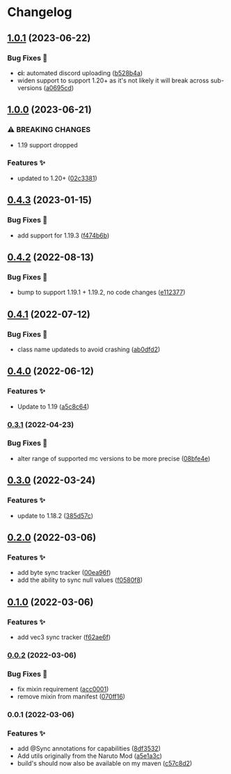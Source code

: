 # Changelog

## [1.0.1](https://github.com/sekwah41/SekCLib/compare/v1.0.0...v1.0.1) (2023-06-22)


### Bug Fixes 🐛

* **ci:** automated discord uploading ([b528b4a](https://github.com/sekwah41/SekCLib/commit/b528b4a260765f618e7ab184b5e5fc0740984d13))
* widen support to support 1.20+ as it's not likely it will break across sub-versions ([a0695cd](https://github.com/sekwah41/SekCLib/commit/a0695cdb6077c9aa16c4f88c491f1c2c71953c8b))

## [1.0.0](https://github.com/sekwah41/SekCLib/compare/v0.4.3...v1.0.0) (2023-06-21)


### ⚠ BREAKING CHANGES

* 1.19 support dropped

### Features ✨

* updated to 1.20+ ([02c3381](https://github.com/sekwah41/SekCLib/commit/02c3381c09d736bd2a3b56d4f95f8a263c8bb647))

## [0.4.3](https://github.com/sekwah41/SekCLib/compare/v0.4.2...v0.4.3) (2023-01-15)


### Bug Fixes 🐛

* add support for 1.19.3 ([f474b6b](https://github.com/sekwah41/SekCLib/commit/f474b6bce46c66370448ae687fb1d7ddbe794da3))

## [0.4.2](https://github.com/sekwah41/SekCLib/compare/v0.4.1...v0.4.2) (2022-08-13)


### Bug Fixes 🐛

* bump to support 1.19.1 + 1.19.2, no code changes ([e112377](https://github.com/sekwah41/SekCLib/commit/e112377de46dd154071e3b7910cba2b4713dd75f))

## [0.4.1](https://github.com/sekwah41/SekCLib/compare/v0.4.0...v0.4.1) (2022-07-12)


### Bug Fixes 🐛

* class name updateds to avoid crashing ([ab0dfd2](https://github.com/sekwah41/SekCLib/commit/ab0dfd24663b3fcad5138aa986a30c0b6ef9e6d3))

## [0.4.0](https://github.com/sekwah41/SekCLib/compare/v0.3.1...v0.4.0) (2022-06-12)


### Features ✨

* Update to 1.19 ([a5c8c64](https://github.com/sekwah41/SekCLib/commit/a5c8c64a66f629d96b4b151e2f1ccf7365c398eb))

### [0.3.1](https://github.com/sekwah41/SekCLib/compare/v0.3.0...v0.3.1) (2022-04-23)


### Bug Fixes 🐛

* alter range of supported mc versions to be more precise ([08bfe4e](https://github.com/sekwah41/SekCLib/commit/08bfe4e531d78595b15b9f79de316d2997be9af0))

## [0.3.0](https://github.com/sekwah41/SekCLib/compare/v0.2.0...v0.3.0) (2022-03-24)


### Features ✨

* update to 1.18.2 ([385d57c](https://github.com/sekwah41/SekCLib/commit/385d57c307e388fc2c1319a266e26c5158edfbc5))

## [0.2.0](https://github.com/sekwah41/SekCLib/compare/v0.1.0...v0.2.0) (2022-03-06)


### Features ✨

* add byte sync tracker ([00ea96f](https://github.com/sekwah41/SekCLib/commit/00ea96f600cb5d50cc7d13a06c75a8d97617c300))
* add the ability to sync null values ([f0580f8](https://github.com/sekwah41/SekCLib/commit/f0580f8400c260d0f2d0a8bf43ffc8a6e939cddd))

## [0.1.0](https://github.com/sekwah41/SekCLib/compare/v0.0.2...v0.1.0) (2022-03-06)


### Features ✨

* add vec3 sync tracker ([f62ae6f](https://github.com/sekwah41/SekCLib/commit/f62ae6fb0cc6266c0d570523eedf6fd36d142191))

### [0.0.2](https://github.com/sekwah41/SekCLib/compare/v0.0.1...v0.0.2) (2022-03-06)


### Bug Fixes 🐛

* fix mixin requirement ([acc0001](https://github.com/sekwah41/SekCLib/commit/acc0001dc6a3120cbc0130f9d1efa54e9fa700e3))
* remove mixin from manifest ([070ff16](https://github.com/sekwah41/SekCLib/commit/070ff16aa8ddfad2ef4a26c6bbc460ac928e9e54))

### 0.0.1 (2022-03-06)


### Features ✨

* add @Sync annotations for capabilities ([8df3532](https://github.com/sekwah41/SekCLib/commit/8df353241b81a6fef010fd821fd693427e1b2863))
* Add utils originally from the Naruto Mod ([a5e1a3c](https://github.com/sekwah41/SekCLib/commit/a5e1a3c51ded49335e1c47bb6a01602642053453))
* build's should now also be available on my maven ([c57c8d2](https://github.com/sekwah41/SekCLib/commit/c57c8d2a164d117e88cdc6ce6f45c701133f57cf))
